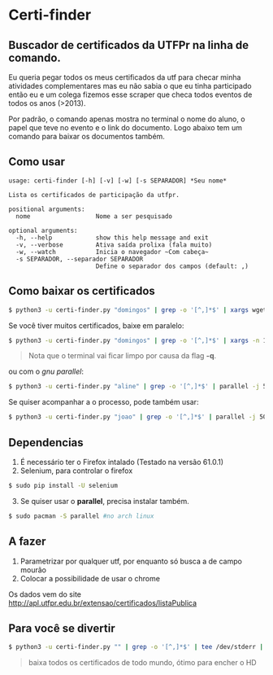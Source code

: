 # Certi-finder

## Buscador de certificados da UTFPr na linha de comando.

Eu queria pegar todos os meus certificados da utf para checar minha atividades complementares mas eu não sabia o que eu tinha participado então eu e um colega fizemos esse scraper que checa todos eventos de todos os anos (>2013).

Por padrão, o comando apenas mostra no terminal o nome do aluno, o papel que teve no evento e o link do documento. Logo abaixo tem um comando para baixar os documentos também.

## Como usar

    usage: certi-finder [-h] [-v] [-w] [-s SEPARADOR] *Seu nome*

	Lista os certificados de participação da utfpr.

    positional arguments:
      nome                  Nome a ser pesquisado

    optional arguments:
      -h, --help            show this help message and exit
      -v, --verbose         Ativa saída prolixa (fala muito)
      -w, --watch           Inicia o navegador ~Com cabeça~
      -s SEPARADOR, --separador SEPARADOR
                            Define o separador dos campos (default: ,)

Como baixar os certificados
------

```bash
$ python3 -u certi-finder.py "domingos" | grep -o '[^,]*$' | xargs wget -q
```

Se você tiver muitos certificados, baixe em paralelo:

```bash
$ python3 -u certi-finder.py "domingos" | grep -o '[^,]*$' | xargs -n 1 -P 20 wget -q
```

>  Nota que o terminal vai ficar limpo por causa da flag **-q**. 

ou com o *gnu parallel*:

```bash
$ python3 -u certi-finder.py "aline" | grep -o '[^,]*$' | parallel -j 500% wget -q
```

Se quiser acompanhar a o processo, pode também usar:

```bash
$ python3 -u certi-finder.py "joao" | grep -o '[^,]*$' | parallel -j 500% --bar wget -q
```

Dependencias
------------

1. É necessário ter o Firefox intalado (Testado na versão 61.0.1)
2. Selenium, para controlar o firefox 

```bash
$ sudo pip install -U selenium
```

3. Se quiser usar o **parallel**, precisa instalar também.

```bash
$ sudo pacman -S parallel #no arch linux
```

A fazer
-------

1. Parametrizar por qualquer utf, por enquanto só busca a de campo mourão
2. Colocar a possibilidade de usar o chrome

Os dados vem do site http://apl.utfpr.edu.br/extensao/certificados/listaPublica


Para você se divertir
-----

```bash
$ python3 -u certi-finder.py "" | grep -o '[^,]*$' | tee /dev/stderr | parallel -j 500% wget -q
```

> baixa todos os certificados de todo mundo, ótimo para encher o HD
